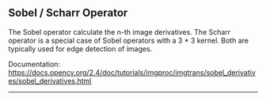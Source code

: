 ## Sobel / Scharr Operator

The Sobel operator calculate the n-th image derivatives.
The Scharr operator is a special case of Sobel operators with a 3 * 3 kernel.
Both are typically used for edge detection of images.

Documentation: https://docs.opencv.org/2.4/doc/tutorials/imgproc/imgtrans/sobel_derivatives/sobel_derivatives.html

***


